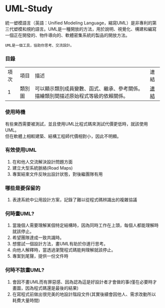 # UML-Study
統一塑模語言（英語：Unified Modeling Language，縮寫UML）是非專利的第三代塑模和規約語言。UML是一種開放的方法，用於說明、視覺化、構建和編寫一個正在開發的、物件導向的、軟體密集系統的製品的開放方法。  

    UML是一個工具，協助你思考、交流設計。
### 目錄

<table>
  <tr>
    <td>項次</td>
    <td>項目</td>
    <td>描述</td>
    <td>連結</td>
  </tr>
  <tr>
    <td>1</td>
    <td>類別圖</td>
    <td>可以顯示類別成員變數、函式、繼承、參考關係。
描繪類別間描述原始程式等級的依賴關係。</td>
    <td> <a href="https://github.com/yuhsiang237/UML-Study/tree/master/%E9%A1%9E%E5%88%A5%E5%9C%96">連結</a> </td>
   </tr>
</table>

### 使用時機
有些東西需要被測試，並且使用UML比程式碼來測試代價更低時，就該使用UML。  
但在軟體上相較建築、結構工程師代價相對小，因此不明顯。


### 有效使用UML
1. 在和他人交流解決設計問題方面
2. 建立大型系統脈絡(Road Maps)
3. 專案結束文件反映出設計狀態，對後繼團隊有用

### 哪些是要保留的
1. 表達系統中公用設計方案，記錄了難以從程式碼辨識出的複雜協議

### 何時畫UML?
1. 當幾個人需要理解某個特定結構時，因為同時工作在上頭，每個人都能理解時就該停止。
2. 希望團隊達成一致共識時。
3. 想嘗試一個設計方法，畫UML有助於你進行思考。
4. 向他人解釋時，當透過瀏覽程式碼能夠理解就該停止。
5. 專案到尾聲，提供一份文件時

### 何時不該畫UML?
1. 會因不畫UML而有罪惡感、因為認為這是好設計者才會做的事(僅在必要時才畫圖，因為程式碼還是最後的結果)
2. 在寫程式前做出很完美的地設計階段文件(其實後續會因他人、需求改動所以耗費大量時間)

